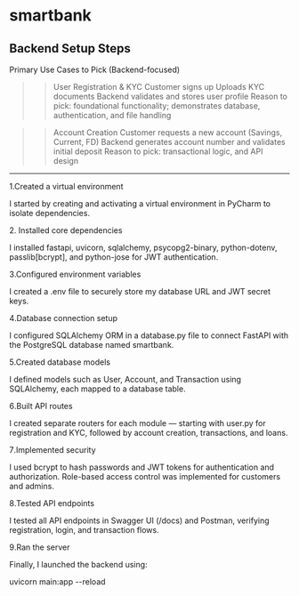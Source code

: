 # smartbank
Backend Setup Steps 
-------------------------
Primary Use Cases to Pick (Backend-focused)
>>User Registration & KYC
 Customer signs up
 Uploads KYC documents
 Backend validates and stores user profile
Reason to pick: foundational functionality; demonstrates database, authentication, and file handling

>>Account Creation
  Customer requests a new account (Savings, Current, FD)
  Backend generates account number and validates initial deposit
  Reason to pick:  transactional logic, and API design
-----------------------------------------------------------------------------------------------------------
1.Created a virtual environment

I started by creating and activating a virtual environment in PyCharm to isolate dependencies.

2️. Installed core dependencies

I installed fastapi, uvicorn, sqlalchemy, psycopg2-binary, python-dotenv, passlib[bcrypt], and python-jose for JWT authentication.

3️.Configured environment variables

I created a .env file to securely store my database URL and JWT secret keys.

4️.Database connection setup

I configured SQLAlchemy ORM in a database.py file to connect FastAPI with the PostgreSQL database named smartbank.

5️.Created database models

I defined models such as User, Account, and Transaction using SQLAlchemy, each mapped to a database table.

6️.Built API routes

I created separate routers for each module — starting with user.py for registration and KYC, followed by account creation, transactions, and loans.

7️.Implemented security

I used bcrypt to hash passwords and JWT tokens for authentication and authorization.
Role-based access control was implemented for customers and admins.

8️.Tested API endpoints

I tested all API endpoints in Swagger UI (/docs) and Postman, verifying registration, login, and transaction flows.

9️.Ran the server

Finally, I launched the backend using:

uvicorn main:app --reload
